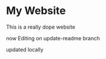 # My Website
This is a really dope website



now Editing on update-readme branch


updated locally
